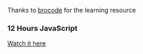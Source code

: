 Thanks to [brocode](https://www.youtube.com/@BroCodez) for the learning resource

### 12 Hours JavaScript
[Watch it here](https://www.youtube.com/watch?v=lfmg-EJ8gm4)